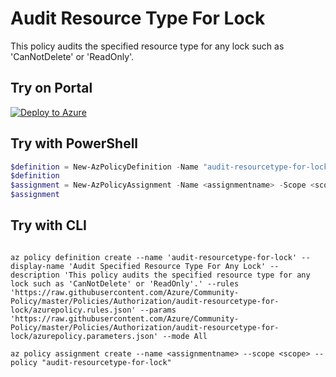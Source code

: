 # Audit Resource Type For Lock

This policy audits the specified resource type for any lock such as 'CanNotDelete' or 'ReadOnly'.

## Try on Portal

[![Deploy to Azure](http://azuredeploy.net/deploybutton.png)](https://portal.azure.com/#blade/Microsoft_Azure_Policy/CreatePolicyDefinitionBlade/uri/https%3A%2F%2Fraw.githubusercontent.com%2FAzure%2FCommunity-Policy%2Fmaster%2FPolicies%2FAuthorization%2Faudit-resourcetype-for-lock%2Fazurepolicy.json)

## Try with PowerShell

````powershell
$definition = New-AzPolicyDefinition -Name "audit-resourcetype-for-lock" -DisplayName "Audit Specified Resource Type For Any Lock" -description "This policy audits the specified resource type for any lock such as 'CanNotDelete' or 'ReadOnly'." -Policy 'https://raw.githubusercontent.com/Azure/Community-Policy/master/Policies/Authorization/audit-resourcetype-for-lock/azurepolicy.rules.json' -Parameter 'https://raw.githubusercontent.com/Azure/Community-Policy/master/Policies/Authorization/audit-resourcetype-for-lock/azurepolicy.parameters.json' -Mode All
$definition
$assignment = New-AzPolicyAssignment -Name <assignmentname> -Scope <scope>  -roleDefinitionIds <Approved Role Definitions> -PolicyDefinition $definition
$assignment 
````



## Try with CLI

````cli

az policy definition create --name 'audit-resourcetype-for-lock' --display-name 'Audit Specified Resource Type For Any Lock' --description 'This policy audits the specified resource type for any lock such as 'CanNotDelete' or 'ReadOnly'.' --rules 'https://raw.githubusercontent.com/Azure/Community-Policy/master/Policies/Authorization/audit-resourcetype-for-lock/azurepolicy.rules.json' --params 'https://raw.githubusercontent.com/Azure/Community-Policy/master/Policies/Authorization/audit-resourcetype-for-lock/azurepolicy.parameters.json' --mode All

az policy assignment create --name <assignmentname> --scope <scope> --policy "audit-resourcetype-for-lock" 

````
